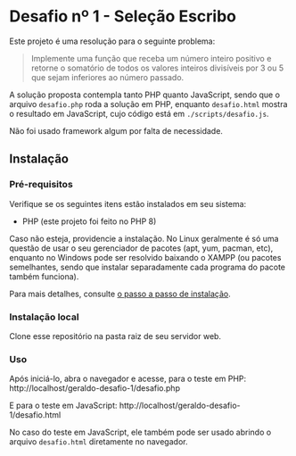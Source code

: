 # Desafio nº 1 - Seleção Escribo

Este projeto é uma resolução para o seguinte problema:

> Implemente uma função que receba um número inteiro positivo e retorne o somatório de todos os valores inteiros divisíveis por 3 ou 5 que sejam inferiores ao número passado.

A solução proposta contempla tanto PHP quanto JavaScript, sendo que o arquivo `desafio.php` roda a solução em PHP, enquanto `desafio.html` mostra o resultado em JavaScript, cujo código está em `./scripts/desafio.js`.

Não foi usado framework algum por falta de necessidade. 

## Instalação
### Pré-requisitos
Verifique se os seguintes itens estão instalados em seu sistema:
 - PHP (este projeto foi feito no PHP 8)

Caso não esteja, providencie a instalação. No Linux geralmente é só uma questão de usar o seu gerenciador de pacotes (apt, yum, pacman, etc), enquanto no Windows pode ser resolvido baixando o XAMPP (ou pacotes semelhantes, sendo que instalar separadamente cada programa do pacote também funciona).

Para mais detalhes, consulte [o passo a passo de instalação](https://www.php.net/manual/pt_BR/install.php).

### Instalação local

Clone esse repositório na pasta raiz de seu servidor web. 

### Uso
Após iniciá-lo, abra o navegador e acesse, para o teste em PHP:
http://localhost/geraldo-desafio-1/desafio.php

E para o teste em JavaScript:
http://localhost/geraldo-desafio-1/desafio.html

No caso do teste em JavaScript, ele também pode ser usado abrindo o arquivo `desafio.html` diretamente no navegador.
